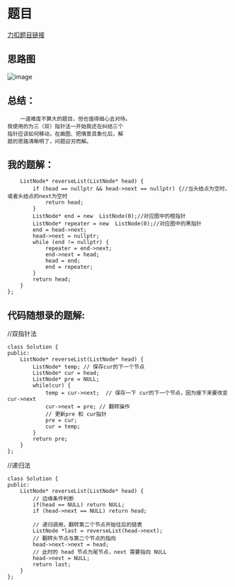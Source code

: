 # 题目
[力扣题目链接](https://leetcode-cn.com/problems/reverse-linked-list/)
## 思路图
![image](https://github.com/sumo123456789/DataStructureAndAlgorithm/blob/main/%E9%93%BE%E8%A1%A8/image/ListImage.png)
## 总结：
```
    一道难度不算大的题目，但也值得细心去对待。
我使用的为三（双）指针法一开始我还在纠结三个
指针应该如何移动，在画图、把情景具象化后，解
题的思路清晰明了，问题迎刃而解。
```

## 我的题解：
```
    ListNode* reverseList(ListNode* head) {
        if (head == nullptr && head->next == nullptr) {//当头结点为空时，或者头结点的next为空时
            return head;
        }
        ListNode* end = new  ListNode(0);//对应图中的橙指针
        ListNode* repeater = new  ListNode(0);//对应图中的黑指针
        end = head->next;
        head->next = nullptr;
        while (end != nullptr) {
            repeater = end->next;
            end->next = head;
            head = end;
            end = repeater;
        }
        return head;
    }
};
```
## 代码随想录的题解:
//双指针法
```
class Solution {
public:
    ListNode* reverseList(ListNode* head) {
        ListNode* temp; // 保存cur的下一个节点
        ListNode* cur = head;
        ListNode* pre = NULL;
        while(cur) {
            temp = cur->next;  // 保存一下 cur的下一个节点，因为接下来要改变cur->next
            cur->next = pre; // 翻转操作
            // 更新pre 和 cur指针
            pre = cur;
            cur = temp;
        }
        return pre;
    }
};
```
//递归法
```
class Solution {
public:
    ListNode* reverseList(ListNode* head) {
        // 边缘条件判断
        if(head == NULL) return NULL;
        if (head->next == NULL) return head;
        
        // 递归调用，翻转第二个节点开始往后的链表
        ListNode *last = reverseList(head->next);
        // 翻转头节点与第二个节点的指向
        head->next->next = head;
        // 此时的 head 节点为尾节点，next 需要指向 NULL
        head->next = NULL;
        return last;
    }
}; 
```                                   

